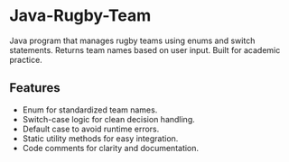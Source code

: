 # Java-Rugby-Team
Java program that manages rugby teams using enums and switch statements. Returns team names based on user input. Built for academic practice.

## Features

- Enum for standardized team names.
- Switch-case logic for clean decision handling.
- Default case to avoid runtime errors.
- Static utility methods for easy integration.
- Code comments for clarity and documentation.
